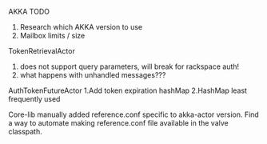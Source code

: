 AKKA TODO

1. Research which AKKA version to use
2. Mailbox limits / size

TokenRetrievalActor
  1. does not support query parameters, will break for rackspace auth!
  2. what happens with unhandled messages???


  AuthTokenFutureActor
  1.Add token expiration hashMap
  2.HashMap least frequently used


Core-lib manually added reference.conf specific to akka-actor version.
Find a way to automate making reference.conf file available in the valve classpath.

